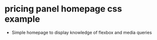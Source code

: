 # pricing panel homepage css example

- Simple homepage to display knowledge of flexbox and media queries

